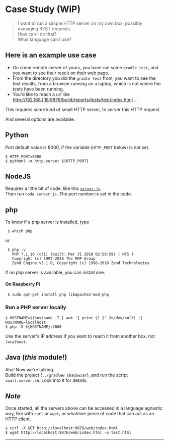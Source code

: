 # Case Study (WiP)
> I want to run a simple HTTP server on my own box,
> possibly managing REST requests.  
> How can I do that?  
> What language can I use?

## Here is an example use case

- On some remote server of yours, you have run some `gradle test`, and you want to see their result on their web page.
- From the directory you did the `gradle test` from, you want to see the test results, from a browser running on a laptop, which is not where the tests have been running.
- You'd like to reach a url like <http://192.168.1.18:9876/build/reports/tests/test/index.html> ...

This requires some kind of small HTTP server, to server this HTTP request.

And several options are available.


## Python
Port default value is 8000, if the variable (`HTTP_PORT` below) is not set.
```text
$ HTTP_PORT=8000
$ python3 -m http.server ${HTTP_PORT}
```

## NodeJS
Requires a little bit of code, like this [`server.js`](./server.js).  
Then run `node server.js`. The port number is set in the code.

## php
To know if a php server is installed, type
```
 $ which php
```
or
```
 $ php -v
   PHP 7.1.16 (cli) (built: Mar 31 2018 02:59:59) ( NTS )
   Copyright (c) 1997-2018 The PHP Group
   Zend Engine v3.1.0, Copyright (c) 1998-2018 Zend Technologies
```
If no php server is available, you can install one.
#### On Raspberry Pi
```
 $ sudo apt-get install php libapache2-mod-php
```

### Run a PHP server locally
```
$ HOSTNAME=$(hostname -I | awk '{ print $1 }' 2>/dev/null) || HOSTNAME=localhost
$ php -S ${HOSTNAME}:3000
```
Use the server's IP address if you want to reach it from another box, not `localhost`.

## Java (_this_ module!)
Aha! Now we're talking.  
Build the project (`../gradlew shadowJar`), and run the script `small.server.sh`.
Look into it for details.

## _Note_
Once started, all the servers above can be accessed in a language agnostic way,
like with `curl` or `wget`, or whatever piece of code that can act as an HTTP client.

```
$ curl -X GET http://localhost:9876/web/index.html
$ wget http://localhost:9876/web/index.html -o test.html
```

---
